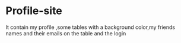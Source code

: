# Profile-site
It contain my profile ,some tables with a background color,my friends names and their emails on the table and the login
